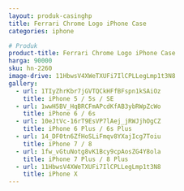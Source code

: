 ```yaml
---
layout: produk-casinghp
title: Ferrari Chrome Logo iPhone Case
categories: iphone

# Produk
product-title: Ferrari Chrome Logo iPhone Case
harga: 90000
sku: hn-2260
image-drive: 11HbwsV4XWeTXUFi7IlCPLLegLmp1t3N8
gallery:
  - url: 1TIyZhrKbr7jGVTQCkHFfBFspn1kSAiOz
    title: iPhone 5 / 5s / SE
  - url: 1wwH5BV_HqBRCFmAPcdKfAB3ybRWpZcWo
    title: iPhone 6 / 6s
  - url: 10eJtVc-16rT9EsVP7lAej_jRWJjhOgCZ
    title: iPhone 6 Plus / 6s Plus
  - url: 14_DF0tn6ZfHoSLiFmqv8YXajIcg7Toiu
    title: iPhone 7 / 8
  - url: 1fw_vGtuNotg8vK1Bcy9cpAosZG4Y8ola
    title: iPhone 7 Plus / 8 Plus
  - url: 11HbwsV4XWeTXUFi7IlCPLLegLmp1t3N8
    title: iPhone X
---
```

